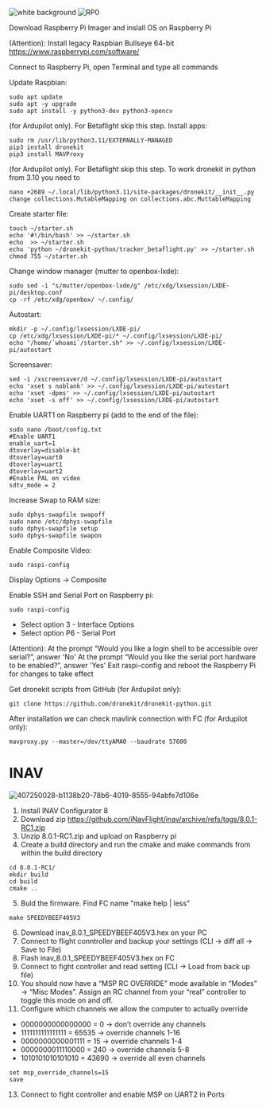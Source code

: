 
![white background](https://github.com/user-attachments/assets/b1138b20-78b6-4019-8555-94abfe7d106e)
![RP0](https://github.com/user-attachments/assets/c0970898-2d92-4a27-a1f0-996b5a072682)

Download Raspberry Pi Imager and inslall OS on Raspberry Pi

(Attention):
Install legacy Raspbian Bullseye 64-bit
https://www.raspberrypi.com/software/

Connect to Raspberry Pi, open Terminal and type all commands

Update Raspbian:
```
sudo apt update
sudo apt -y upgrade
sudo apt install -y python3-dev python3-opencv
```
(for Ardupilot only). For Betaflight skip this step. Install apps:
```
sudo rm /usr/lib/python3.11/EXTERNALLY-MANAGED
pip3 install dronekit
pip3 install MAVProxy
```
(for Ardupilot only). For Betaflight skip this step. To work dronekit in python from 3.10 you need to
```
nano +2689 ~/.local/lib/python3.11/site-packages/dronekit/__init__.py
change collections.MutableMapping on collections.abc.MuttableMapping
```
Create starter file:
```
touch ~/starter.sh
echo '#!/bin/bash' >> ~/starter.sh
echo  >> ~/starter.sh
echo 'python ~/dronekit-python/tracker_betaflight.py' >> ~/starter.sh
chmod 755 ~/starter.sh
```
Change window manager (mutter to openbox-lxde):
```
sudo sed -i "s/mutter/openbox-lxde/g" /etc/xdg/lxsession/LXDE-pi/desktop.conf
cp -rf /etc/xdg/openbox/ ~/.config/
```
Autostart:
```
mkdir -p ~/.config/lxsession/LXDE-pi/
cp /etc/xdg/lxsession/LXDE-pi/* ~/.config/lxsession/LXDE-pi/
echo "/home/`whoami`/starter.sh" >> ~/.config/lxsession/LXDE-pi/autostart
```
Screensaver:
```
sed -i /xscreensaver/d ~/.config/lxsession/LXDE-pi/autostart
echo 'xset s noblank' >> ~/.config/lxsession/LXDE-pi/autostart
echo 'xset -dpms' >> ~/.config/lxsession/LXDE-pi/autostart
echo 'xset -s off' >> ~/.config/lxsession/LXDE-pi/autostart
```
Enable UART1 on Raspberry pi (add to the end of the file):
```
sudo nano /boot/config.txt
#Enable UART1
enable_uart=1
dtoverlay=disable-bt
dtoverlay=uart0
dtoverlay=uart1
dtoverlay=uart2
#Enable PAL on video
sdtv_mode = 2
```
Increase Swap to RAM size:
```
sudo dphys-swapfile swapoff
sudo nano /etc/dphys-swapfile
sudo dphys-swapfile setup
sudo dphys-swapfile swapon
```
Enable Composite Video:
```
sudo raspi-config
```
Display Options -> Composite

Enable SSH and Serial Port on Raspberry pi:
```
sudo raspi-config
```
-	Select option 3 - Interface Options
-	Select option P6 - Serial Port

(Attention):
At the prompt “Would you like a login shell to be accessible over serial?”, answer 'No'
At the prompt “Would you like the serial port hardware to be enabled?”, answer 'Yes'
Exit raspi-config and reboot the Raspberry Pi for changes to take effect

Get dronekit scripts from GitHub (for Ardupilot only):
```
git clone https://github.com/dronekit/dronekit-python.git
```

After installation we can check mavlink connection with FC  (for Ardupilot only):
```
mavproxy.py --master=/dev/ttyAMA0 --baudrate 57600
```
# INAV
![407250028-b1138b20-78b6-4019-8555-94abfe7d106e](https://github.com/user-attachments/assets/535540e5-59ea-4d84-a134-116e57c7c9ab)

1. Install INAV Configurator 8
2. Download zip https://github.com/iNavFlight/inav/archive/refs/tags/8.0.1-RC1.zip
3. Unzip 8.0.1-RC1.zip and upload on Raspberry pi
4. Create a build directory and run the cmake and make commands from within the build directory
```
cd 8.0.1-RC1/ 
mkdir build
cd build
cmake ..
```
5. Buld the firmware. Find FC name "make help | less"
```
make SPEEDYBEEF405V3
```
6. Download inav_8.0.1_SPEEDYBEEF405V3.hex on your PC
7. Connect to flight conntroller and backup your settings (CLI -> diff all -> Save to File)
9. Flash inav_8.0.1_SPEEDYBEEF405V3.hex on FC
10. Connect to fight controller and read setting (CLI -> Load from back up file)
11. You should now have a “MSP RC OVERRIDE” mode available in “Modes” -> “Misc Modes”. Assign an RC channel from  your “real” controller to toggle this mode on and off.
12. Configure which channels we allow the computer to actually override
- 0000000000000000 = 0 -> don’t override any channels
- 1111111111111111 = 65535 -> override channels 1-16
- 0000000000001111 = 15 -> override channels 1-4
- 0000000011110000 = 240 -> override channels 5-8
- 1010101010101010 = 43690 -> override all even channels
```
set msp_override_channels=15
save
```
13.  Connect to fight controller and enable MSP on UART2 in Ports

